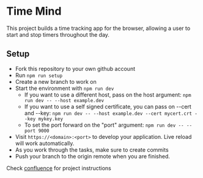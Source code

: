 # Time Mind
This project builds a time tracking app for the browser, allowing a user to start and stop timers throughout the day.

## Setup
- Fork this repository to your own github account
- Run `npm run setup`
- Create a new branch to work on
- Start the environment with `npm run dev`
    - If you want to use a different host, pass on the host argument: 
    `npm run dev -- --host example.dev`
    - If you want to use a self signed certificate, you can pass on --cert and --key: 
    `npm run dev -- --host example.dev --cert mycert.crt --key mykey.key`
    - To set the port forward on the "port" argument:
    `npm run dev -- --port 9000`
- Visit `https://<domain>:<port>` to develop your application. Live reload will work automatically.
- As you work through the tasks, make sure to create commits
- Push your branch to the origin remote when you are finished.

Check [confluence](https://space48.atlassian.net/wiki/spaces/GRADS/pages/2686353519/Time+Mind) for project instructions
